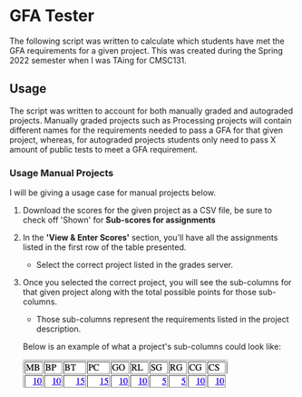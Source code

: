 # GFA Tester

The following script was written to calculate which students have met the GFA requirements for a given project. This was created during the Spring 2022 semester when I was TAing for CMSC131.

## Usage

The script was written to account for both manually graded and autograded projects. Manually graded projects such as Processing projects will contain different names for the requirements needed to pass a GFA for that given project, whereas, for autograded projects students only need to pass X amount of public tests to meet a GFA requirement.

### Usage Manual Projects

I will be giving a usage case for manual projects below. 

1. Download the scores for the given project as a CSV file, be sure to check off 'Shown' for **Sub-scores for assignments** 
2. In the **'View & Enter Scores'** section, you'll have all the assignments listed in the first row of the table presented.
    - Select the correct project listed in the grades server.
3. Once you selected the correct project, you will see the sub-columns for that given project along with the total possible points for those sub-columns.
    - Those sub-columns represent the requirements listed in the project description. 

    Below is an example of what a project's sub-columns could look like:

    ![alt text](img/columns.png)
